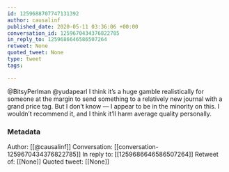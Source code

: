 ```yaml
---
id: 1259688707747131392
author: causalinf
published_date: 2020-05-11 03:36:06 +00:00
conversation_id: 1259670434376822785
in_reply_to: 1259686646586507264
retweet: None
quoted_tweet: None
type: tweet
tags:

---
```


@BitsyPerlman @yudapearl I think it’s a huge gamble realistically for someone at the margin to send something to a relatively new journal with a grand price tag. But I don’t know — I appear to be in the minority on this. I wouldn’t recommend it, and I think it’ll harm average quality personally.

### Metadata

Author: [[@causalinf]]
Conversation: [[conversation-1259670434376822785]]
In reply to: [[1259686646586507264]]
Retweet of: [[None]]
Quoted tweet: [[None]]
